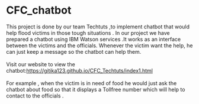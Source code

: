 # CFC_chatbot
This   project   is  done by our team Techtuts ,to   implement  chatbot  that would  help  flood  victims  in  those  tough  situations . In our  project  we  have  prepared  a  chatbot  using  IBM  Watson  services .It   works  as   an  interface  between   the  victims  and  the  officials. Whenever  the  victim want  the  help, he  can   just   keep  a  message  so  the  chatbot  can  help  them.<br><br>
Visit our website to view the chatbot:https://gitika123.github.io/CFC_Techtuts/index1.html<br><br>
For  example , when the   victim  is in  need  of   food   he would  just   ask the  chatbot  about  food so  that  it  displays   a   Tollfree  number  which  will  help  to contact  to the  officials .

